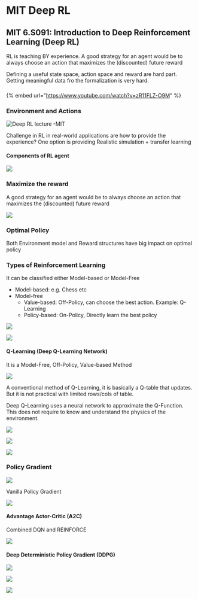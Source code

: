# MIT Deep RL

## MIT 6.S091: Introduction to Deep Reinforcement Learning \(Deep RL\)

RL is teaching BY experience. A good strategy for an agent would be to always choose an action that maximizes the \(discounted\) future reward

Defining a useful state space, action space and reward are hard part. Getting meaningful data fro the formalization is very hard. 

### 

{% embed url="https://www.youtube.com/watch?v=zR11FLZ-O9M" %}

### Environment and Actions

![Deep RL lecture -MIT](../../.gitbook/assets/image%20%2865%29.png)

Challenge in RL in real-world applications are how to provide the experience? One option is providing Realistic simulation + transfer learning 

#### Components of RL agent

![](../../.gitbook/assets/image%20%2861%29.png)

### Maximize the reward

A good strategy for an agent would be to always choose an action that maximizes the \(discounted\) future reward

![](../../.gitbook/assets/image%20%2886%29.png)

### Optimal Policy

Both Environment model and Reward structures have big impact on optimal policy



### Types of Reinforcement Learning

It can be classified either Model-based or Model-Free

* Model-based: e.g. Chess etc
* Model-free
  * Value-based: Off-Policy, can choose the best action. Example: Q-Learning
  * Policy-based: On-Policy, Directly learn the best policy

![](../../.gitbook/assets/image%20%2823%29.png)

![](../../.gitbook/assets/image%20%2868%29.png)

#### Q-Learning \(Deep Q-Learning Network\)

It is a Model-Free, Off-Policy, Value-based Method

![](../../.gitbook/assets/image%20%2846%29.png)

A conventional method of Q-Learning, it is basically a Q-table that updates. But it is not practical with limited rows/cols of table.

Deep Q-Learning uses a neural network to approximate the Q-Function.  This does not require to know and understand the physics of the environment. 

![](../../.gitbook/assets/image%20%2854%29.png)

![](../../.gitbook/assets/image%20%2880%29.png)

![](../../.gitbook/assets/image%20%2860%29.png)

### Policy Gradient

![](../../.gitbook/assets/image%20%2832%29.png)

Vanilla Policy Gradient

![](../../.gitbook/assets/image%20%2867%29.png)

#### Advantage Actor-Critic \(A2C\)

Combined DQN and REINFORCE

![](../../.gitbook/assets/image%20%2824%29.png)

#### Deep Deterministic Policy Gradient \(DDPG\)

![](../../.gitbook/assets/image%20%2874%29.png)

![](../../.gitbook/assets/image%20%2828%29.png)

![](../../.gitbook/assets/image%20%2841%29.png)

